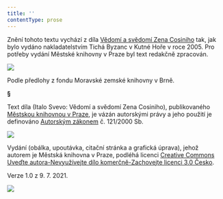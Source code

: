 ```yaml
---
title: ''
contentType: prose
---
```


<section>

Znění tohoto textu vychází z díla [Vědomí a svědomí Zena Cosiniho](https://search.mlp.cz/cz/titul/vedomi-a-svedomi-zena-cosiniho/2447778/#) tak, jak bylo vydáno nakladatelstvím Tichá Byzanc v Kutné Hoře v roce 2005. Pro potřeby vydání Městské knihovny v Praze byl text redakčně zpracován.

![](../Images/MZK_logo_tyrkys_transparent.jpg)

Podle předlohy z fondu Moravské zemské knihovny v Brně.

**§**

Text díla (Italo Svevo: Vědomí a svědomí Zena Cosiniho), publikovaného [Městskou knihovnou v Praze](https://www.mlp.cz/cz/), je vázán autorskými právy a jeho použití je definováno [Autorským zákonem](https://www.mkcr.cz/predpisy-zakonu-709.html) č. 121/2000 Sb.

![](../Images/image001.jpg)

Vydání (obálka, upoutávka, citační stránka a grafická úprava), jehož autorem je Městská knihovna v Praze, podléhá licenci [Creative Commons Uveďte autora-Nevyužívejte dílo komerčně-Zachovejte licenci 3.0 Česko](https://creativecommons.org/licenses/by-nc-sa/3.0/cz/).

Verze 1.0 z 9. 7. 2021.

</section>

<section>

![](../Images/image002.jpg)

</section>
